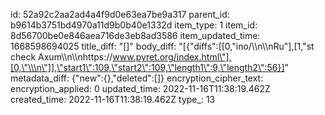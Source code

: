 id: 52a92c2aa2ad4a4f9d0e63ea7be9a317
parent_id: b9614b3751bd4970a11d9b0b40e1332d
item_type: 1
item_id: 8d56700be0e846aea716de3eb8ad3586
item_updated_time: 1668598694025
title_diff: "[]"
body_diff: "[{\"diffs\":[[0,\"ino/\\\n\\\nRu\"],[1,\"st check Axum\\\n\\\nhttps://www.pyret.org/index.html\"],[0,\"\\\n\"]],\"start1\":109,\"start2\":109,\"length1\":9,\"length2\":56}]"
metadata_diff: {"new":{},"deleted":[]}
encryption_cipher_text: 
encryption_applied: 0
updated_time: 2022-11-16T11:38:19.462Z
created_time: 2022-11-16T11:38:19.462Z
type_: 13